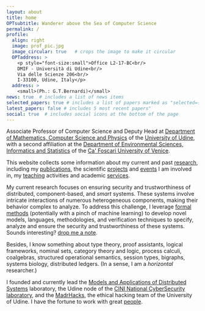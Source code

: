 ```yaml
---
layout: about
title: home
OPTsubtitle: Wanderer above the Sea of Computer Science
permalink: /
profile:
  align: right
  image: prof_pic.jpg
  image_circular: true   # crops the image to make it circular
  OPTaddress: >
    <p style="font-size:small">Office L2-17-BC<br/>
    DMIF - Università di Udine<br/>
    Via delle Scienze 206<br/>
    I-33100, Udine, Italy</p>
  address: >
    <small>(Ph.: G.T.Bernardi)</small>
news: true  # includes a list of news items
selected_papers: true # includes a list of papers marked as "selected={true}"
latest_papers: false # includes 5 most recent papers"
social: true  # includes social icons at the bottom of the page
---
```

Associate Professor of Computer Science and Deputy Head at [Department of Mathematics, Computer Science and Physics](https://www.dmif.uniud.it) of the [University of Udine](https://www.uniud.it), with a second affiliation at the [Department of Environmental Sciences, Informatics and Statistics](https://www.unive.it/pag/28183) of the [Ca' Foscari University of Venice](https://www.unive.it).
<!-- (Qualified to Full Professor since March 2018.)</small -->

This website collects some information about my current and past [research](/research/), including my [publications](/publications/), the scientific [projects](/projects/) and [events](/events/) I am involved in, my [teaching](/teaching/) activities and academic [services](/services/).

My current research focuses on ensuring security and trustworthiness of distributed, component-based, and _smart_ systems. These systems involve intricate interactions of numerous heterogeneous components, making their behavior complex to analyze. To address this challenge, I leverage [formal methods](https://en.wikipedia.org/wiki/Formal_methods) (potentially with a pinch of machine learning) to develop novel models, languages, methodologies, and verification techniques to specify, analyze and ensure the security and trustworthiness of these systems.
Sounds interesting? [drop me a note](mailto:marino.miculan@uniud.it).

Besides, I know something about
type theory,
proof assistants,
logical frameworks,
nominal sets, 
category theory and logic, 
process calculi,
coalgebras, 
structured operational semantics, 
session types,
bigraphs, 
systems biology, 
distributed ledgers.
(In a sense, I am a *horizontal* researcher.)

I founded and currently lead the [Models and Applications of Distributed Systems](https://mads.uniud.it) laboratory, the Udine node of the [CINI National CyberSecurity laboratory](https://cybersecnatlab.it), and the [MadrHacks](https://www.madrhacks.org), the ethical hacking team of the University of Udine.
I have the fortune to work with great [people](/group/).